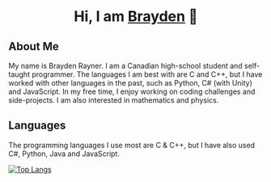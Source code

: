 <h1 align="center">Hi, I am <a href="https://github.com/bcer-dev">Brayden</a> 👋</h1>

## About Me
My name is Brayden Rayner. I am a Canadian high-school student and self-taught programmer. The languages I am best with are C and C++, but I have worked with other languages in the past, such as Python, C# (with Unity) and JavaScript. In my free time, I enjoy working on coding challenges and side-projects. I am also interested in mathematics and physics.

## Languages
The programming languages I use most are C & C++, but I have also used C#, Python, Java and JavaScript.

[![Top Langs](https://github-readme-stats.vercel.app/api/top-langs/?username=bcer-dev&langs_count=5&theme=tokyonight&layout=compact)](https://github.com/anuraghazra/github-readme-stats)
